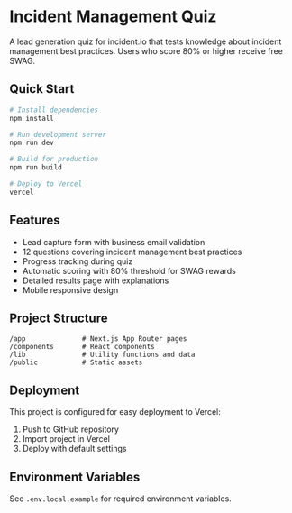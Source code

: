 # Incident Management Quiz

A lead generation quiz for incident.io that tests knowledge about incident management best practices. Users who score 80% or higher receive free SWAG.

## Quick Start

```bash
# Install dependencies
npm install

# Run development server
npm run dev

# Build for production
npm run build

# Deploy to Vercel
vercel
```

## Features

- Lead capture form with business email validation
- 12 questions covering incident management best practices
- Progress tracking during quiz
- Automatic scoring with 80% threshold for SWAG rewards
- Detailed results page with explanations
- Mobile responsive design

## Project Structure

```
/app              # Next.js App Router pages
/components       # React components
/lib              # Utility functions and data
/public           # Static assets
```

## Deployment

This project is configured for easy deployment to Vercel:

1. Push to GitHub repository
2. Import project in Vercel
3. Deploy with default settings

## Environment Variables

See `.env.local.example` for required environment variables.